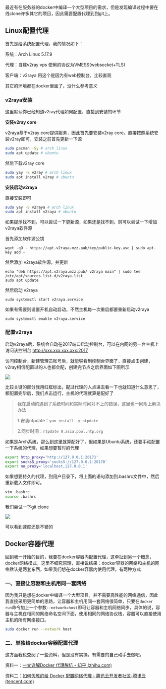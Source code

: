 最近有在服务器的docker中编译一个大型项目的需求，但是发现编译过程中要在线clone许多其它的项目，因此需要配置代理到到git上。

## Linux配置代理

首先是给系统配置代理，我的情况如下：

系统：Arch Linux 5.17.9

代理：自建v2ray vps 使用的协议为VMESS(websocket+TLS)

客户端：v2raya 用这个是因为有web控制台，比较直观

其它的环境都在docker里面了，没什么参考意义

### v2raya安装

这里默认你已经知道v2ray代理如何配置，直接到安装的环节

**安装v2ray core**

v2raya基于v2ray core提供服务，因此首先要安装v2ray core。直接按照系统安装v2ray即可，安装之前首先更新一下源

~~~bash
sudo pacman -Sy # arch linux
sudo apt update # ubuntu
~~~

然后下载v2ray core

~~~bash
sudo yay -S v2ray # arch linux
sudo apt install v2ray # ubuntu
~~~

**安装启动v2raya**

直接安装即可

~~~bash
sudo yay -S v2raya # arch linux
sudo apt install v2raya # ubuntu
~~~

如果提示找不到，可以尝试一下更新源，如果还是找不到，则可以尝试一下增加v2raya软件源

首先添加软件源公钥

```text
wget -qO - https://apt.v2raya.mzz.pub/key/public-key.asc | sudo apt-key add -
```

然后添加 v2raya软件源，并更新

```text
echo "deb https://apt.v2raya.mzz.pub/ v2raya main" | sudo tee /etc/apt/sources.list.d/v2raya.list
sudo apt update
```

然后启动 v2raya

```text
sudo systemctl start v2raya.service
```

如果有需要则设置开机自动启动，不然主机每一次重启都要重新启动v2raya

```text
sudo systemctl enable v2raya.service
```

### 配置v2raya

启动v2raya后，系统会自动在2017端口启动控制台，可以在内网的另一台主机上访问该控制台 http://xxx.xxx.xxx.xxx:2017

访问控制台，新建管理员账号后，就能够看到控制台界面了，直接点击创建，v2ray相信配置过的人也都会配，创建完节点之后界面如下图所示

![](http://pic.netpunk.top/images/2022/07/11/20220711111913.png)

比较关键的部分我用红框标出，配过代理的人点进去看一下也就知道什么意思了，都配置完毕后，我们点击运行，主机的代理就算是配好了

> 我在启动的遇到了系统时间和实际时间对不上的错误，这里也一同附上解决办法
>
> 1.安装ntpdate：`yum install -y ntpdate`
>
> 2.同步时间：`ntpdate 0.asia.pool.ntp.org`

如果是Arch系统，那么到这里就算配好了，但如果是Ubuntu系统，还要手动配置一下系统的代理，如果想要暂时的代理

~~~bash
export http_proxy='http://127.0.0.1:20171'
export socks5_proxy='socks5://127.0.0.1:20170'
export no_proxy='localhost,127.0.0.1'
~~~

如果想要持久的代理，到用户目录下，将上面的语句添加到.bashrc文件中，然后重新载入文件即可。

~~~bash
vim .bashrc
source .bashrc
~~~

我们尝试一下git clone

![](http://pic.netpunk.top/images/2022/07/11/20220711112214.png)

可以看到速度还是不错的

## Docker容器代理

回到我一开始的目的，我要在docker容器内配置代理，这牵扯到另一个概念，docker网络模式，这里不细究原理，直接说结果：docker容器的网络和主机的网络默认是两套东西，如果我们想在docker容器内使用代理，有两种方式

### 一、直接让容器和主机用同一套网络

因为我只是想在docker中编译一个大型项目，并不需要高性能的网络通信，因此我直接采用更简单的思路，让容器和主机用同一套网络很简单，只要在`docker run`命令加上一个参数`--network=host`即可让容器和主机网络同步，具体的说，容器与主机在相同的网络命名空间下面，使用相同的网络协议栈，容器可以直接使用主机的所有网络接口。

~~~bash
sudo docker run --network host
~~~

### 二、单独给docker容器配置代理

这方面我也查阅了一些资料，但是没有实操，有需要的自己动手去做吧。

资料一：[一文详解Docker 代理脱坑 - 知乎 (zhihu.com)](https://zhuanlan.zhihu.com/p/106968269)

资料二：[如何优雅的给 Docker 配置网络代理 - 腾讯云开发者社区-腾讯云 (tencent.com)](https://cloud.tencent.com/developer/article/1806455)

